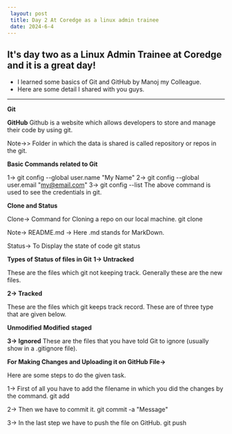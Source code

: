 ```yaml
---
 layout: post
 title: Day 2 At Coredge as a linux admin trainee
 date: 2024-6-4
---
```

 
**It's day two as a Linux Admin Trainee at Coredge and it is a great day!**
---
 - I learned some basics of Git and GitHub by Manoj my Colleague.
 - Here are some detail I shared with you guys.
---

**Git**

   
**GitHub**
Github is a website which allows developers to store and manage their code by using git.

Note->> Folder in which the data is shared is called repository or repos in the git.

**Basic Commands related to Git**

1-> git config --global user.name "My Name"
2-> git config --global user.email "my@email.com"
3-> git config --list 
The above command is used to see the credentials in git.

**Clone and Status**

 Clone-> Command for Cloning a repo on our local machine.
 git clone <https link from the github>

 Note-> README.md -> Here .md stands for MarkDown.

 Status-> To Display the state of code 
 git status
   


**Types of Status of files in Git**
**1-> Untracked**

These are the files which git not keeping track. Generally these are the new files.
   
**2-> Tracked**

These are the files which git keeps track record. These are of three type that are given below.

**Unmodified**
**Modified**
**staged**

**3-> Ignored**
These are the files that you have told Git to ignore (usually show in a .gitignore file).


**For Making Changes and Uploading it on GitHub File->**

Here are some steps to do the given task.

1-> First of all you have to add the filename in which you did the changes by the command.
git add <filename>

2-> Then we have to commit it.
git commit -a "Message"

3-> In the last step we have to push the file on GitHub.
git push <filename>



